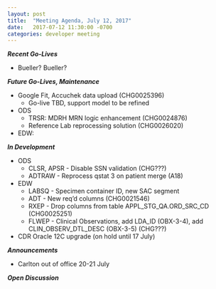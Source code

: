 ```yaml
---
layout: post
title:  "Meeting Agenda, July 12, 2017"
date:   2017-07-12 11:30:00 -0700
categories: developer meeting
---
```

**_Recent Go-Lives_**
- Bueller? Bueller?

**_Future Go-Lives, Maintenance_**
* Google Fit, Accuchek data upload (CHG0025396)
	* Go-live TBD, support model to be refined
* ODS
	* TRSR: MDRH MRN logic enhancement (CHG0024876)
	* Reference Lab reprocessing solution (CHG0026020)
*  EDW:


**_In Development_**
* ODS
	* CLSR, APSR - Disable SSN validation (CHG???)
	* ADTRAW - Reprocess qstat 3 on patient merge (A18)
* EDW
	* LABSQ - Specimen container ID, new SAC segment
	* ADT -  New req’d columns (CHG0021546)
	* RXEP - Drop columns from table APPL_STG_QA.ORD_SRC_CD (CHG0025251)
	* FLWEP - Clinical Observations, add LDA_ID (OBX-3-4), add CLIN_OBSERV_DTL_DESC (OBX-3-5) (CHG???)
* CDR Oracle 12C upgrade (on hold until 17 July)


**_Announcements_**
* Carlton out of office 20-21 July

**_Open Discussion_**
